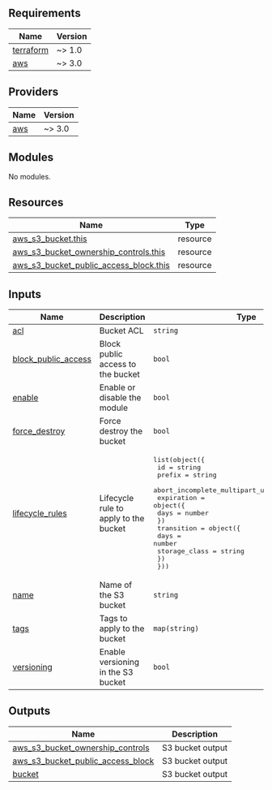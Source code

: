 ## Requirements

| Name | Version |
|------|---------|
| <a name="requirement_terraform"></a> [terraform](#requirement\_terraform) | ~> 1.0 |
| <a name="requirement_aws"></a> [aws](#requirement\_aws) | ~> 3.0 |

## Providers

| Name | Version |
|------|---------|
| <a name="provider_aws"></a> [aws](#provider\_aws) | ~> 3.0 |

## Modules

No modules.

## Resources

| Name | Type |
|------|------|
| [aws_s3_bucket.this](https://registry.terraform.io/providers/hashicorp/aws/latest/docs/resources/s3_bucket) | resource |
| [aws_s3_bucket_ownership_controls.this](https://registry.terraform.io/providers/hashicorp/aws/latest/docs/resources/s3_bucket_ownership_controls) | resource |
| [aws_s3_bucket_public_access_block.this](https://registry.terraform.io/providers/hashicorp/aws/latest/docs/resources/s3_bucket_public_access_block) | resource |

## Inputs

| Name | Description | Type | Default | Required |
|------|-------------|------|---------|:--------:|
| <a name="input_acl"></a> [acl](#input\_acl) | Bucket ACL | `string` | `"private"` | no |
| <a name="input_block_public_access"></a> [block\_public\_access](#input\_block\_public\_access) | Block public access to the bucket | `bool` | `true` | no |
| <a name="input_enable"></a> [enable](#input\_enable) | Enable or disable the module | `bool` | `true` | no |
| <a name="input_force_destroy"></a> [force\_destroy](#input\_force\_destroy) | Force destroy the bucket | `bool` | `false` | no |
| <a name="input_lifecycle_rules"></a> [lifecycle\_rules](#input\_lifecycle\_rules) | Lifecycle rule to apply to the bucket | <pre>list(object({<br>    id                                     = string<br>    prefix                                 = string<br>    abort_incomplete_multipart_upload_days = number<br>    expiration = object({<br>      days = number<br>    })<br>    transition = object({<br>      days          = number<br>      storage_class = string<br>    })<br>  }))</pre> | `[]` | no |
| <a name="input_name"></a> [name](#input\_name) | Name of the S3 bucket | `string` | n/a | yes |
| <a name="input_tags"></a> [tags](#input\_tags) | Tags to apply to the bucket | `map(string)` | `null` | no |
| <a name="input_versioning"></a> [versioning](#input\_versioning) | Enable versioning in the S3 bucket | `bool` | `false` | no |

## Outputs

| Name | Description |
|------|-------------|
| <a name="output_aws_s3_bucket_ownership_controls"></a> [aws\_s3\_bucket\_ownership\_controls](#output\_aws\_s3\_bucket\_ownership\_controls) | S3 bucket output |
| <a name="output_aws_s3_bucket_public_access_block"></a> [aws\_s3\_bucket\_public\_access\_block](#output\_aws\_s3\_bucket\_public\_access\_block) | S3 bucket output |
| <a name="output_bucket"></a> [bucket](#output\_bucket) | S3 bucket output |

